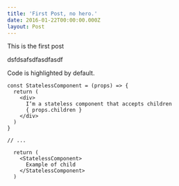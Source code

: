 ```yaml
---
title: 'First Post, no hero.'
date: 2016-01-22T00:00:00.000Z
layout: Post
---
```


This is the first post

dsfdsafsdfasdfasdf

Code is highlighted by default.

    const StatelessComponent = (props) => {
      return (
        <div>
          I‘m a stateless component that accepts children
          { props.children }
        </div>
      )
    }
    
    // ...
    
      return (
        <StatelessComponent>
          Example of child
        </StatelessComponent>
      )